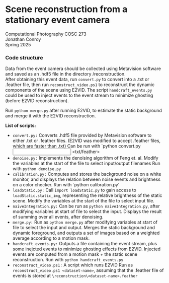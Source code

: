 # Scene reconstruction from a stationary event camera  
Computational Photography COSC 273   
Jonathan Conroy   
Spring 2025  

### Code structure
Data from the event camera should be collected using Metavision software and saved as an .hdf5 file in the directory /reconstruction.  
After obtaining this event data, run `convert.py` to convert into a .txt or .feather file,
then run `reconstruct_video.ps1` to reconstruct the dynamic components of the scene using E2VID.
The script `handcraft_events.py` could be used to inject events to the event stream to minimize ghosting (before E2VID reconstruction).

Run `python merge.py` after running E2VID, to estimate the static background and merge it with the E2VID reconstruction.

**List of scripts:**
- `convert.py:`
   Converts .hdf5 file provided by Metavision software to either .txt
   or .feather files.
   (E2VID was modified to accept .feather files, which are faster than .txt)
   Can be run with `python convert.py <input file> <txt/feather>
- `denoise.py:`
    Implements the denoising algorithm of Feng et. al.
    Modify the variables at the start of the file to select input/output filenames
    Run with `python denoise.py`
- `calibration.py:`
    Computes and stores the background noise on a white monitor,
    and displays the relation between noise events and brightness on a color checker.
    Run with `python calibration.py'
- `loadStatic.py:`
    Call `import loadStatic.py` to gain access to `loadStatic.static_img`,
    representing the relative brightness of the static scene.
    Modify the variables at the start of the file to select input file.
- `naiveIntegration.py:`
    Can be run as `python naiveIntegration.py`, after modifying variables at start of file
    to select the input. Displays the result of summing over all events, after denoising.
- `merge.py:`
    Run as `python merge.py` after modifying variables at start of file
    to select the input and output.
    Merges the static background and dynamic foreground, and
    outputs a set of images based on a weighted average according to a motion mask.
- `handcraft_events.py:`
    Outputs a file containing the event stream, plus some inejcted events to minimize
    ghosting effects from E2VID.
    Injected events are computed from a motion mask + the static scene reconstruction.
    Run with `python handcraft_events.py`
- `reconstruct_video.ps1:`
    A script which runs E2VID
    Run as `reconstruct_video.ps1 <dataset-name>`, assuming that the .feather file of events
    is stored at `\reconstruction\<dataset-name>.feather`
